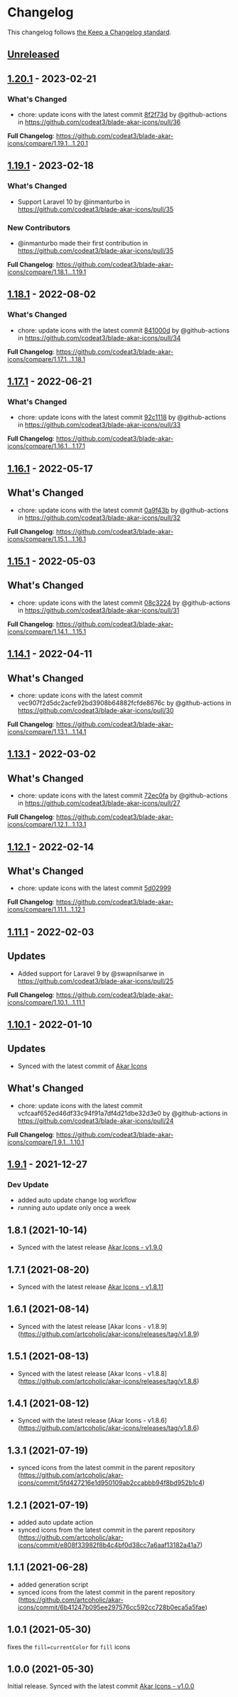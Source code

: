 # Changelog

This changelog follows [the Keep a Changelog standard](https://keepachangelog.com).

## [Unreleased](https://github.com/codeat3/blade-akar-icons/compare/1.20.1...HEAD)

## [1.20.1](https://github.com/codeat3/blade-akar-icons/compare/1.19.1...1.20.1) - 2023-02-21

### What's Changed

- chore: update icons with the latest commit [8f2f73d](https://github.com/artcoholic/akar-icons/commit/8f2f73d45be190436866c6dbe819505b3c90f7bb) by @github-actions in https://github.com/codeat3/blade-akar-icons/pull/36

**Full Changelog**: https://github.com/codeat3/blade-akar-icons/compare/1.19.1...1.20.1

## [1.19.1](https://github.com/codeat3/blade-akar-icons/compare/1.18.1...1.19.1) - 2023-02-18

### What's Changed

- Support Laravel 10 by @inmanturbo in https://github.com/codeat3/blade-akar-icons/pull/35

### New Contributors

- @inmanturbo made their first contribution in https://github.com/codeat3/blade-akar-icons/pull/35

**Full Changelog**: https://github.com/codeat3/blade-akar-icons/compare/1.18.1...1.19.1

## [1.18.1](https://github.com/codeat3/blade-akar-icons/compare/1.17.1...1.18.1) - 2022-08-02

### What's Changed

- chore: update icons with the latest commit [841000d](https://github.com/artcoholic/akar-icons/commit/841000dd78d33702b6f8d4346cdc2476fef9c047) by @github-actions in https://github.com/codeat3/blade-akar-icons/pull/34

**Full Changelog**: https://github.com/codeat3/blade-akar-icons/compare/1.17.1...1.18.1

## [1.17.1](https://github.com/codeat3/blade-akar-icons/compare/1.16.1...1.17.1) - 2022-06-21

### What's Changed

- chore: update icons with the latest commit [92c1118](https://github.com/artcoholic/akar-icons/commit/92c11186378f4936649fd11d139e04b4aabaa9ee) by @github-actions in https://github.com/codeat3/blade-akar-icons/pull/33

**Full Changelog**: https://github.com/codeat3/blade-akar-icons/compare/1.16.1...1.17.1

## [1.16.1](https://github.com/codeat3/blade-akar-icons/compare/1.15.1...1.16.1) - 2022-05-17

## What's Changed

- chore: update icons with the latest commit [0a9f43b](https://github.com/artcoholic/akar-icons/commit/0a9f43bd9c8bcc3b280ebd64b3c7ba252388a35d) by @github-actions in https://github.com/codeat3/blade-akar-icons/pull/32

**Full Changelog**: https://github.com/codeat3/blade-akar-icons/compare/1.15.1...1.16.1

## [1.15.1](https://github.com/codeat3/blade-akar-icons/compare/1.14.1...1.15.1) - 2022-05-03

## What's Changed

- chore: update icons with the latest commit [08c3224](https://github.com/artcoholic/akar-icons/commit/08c322474e095ad00c237b30f6d5b33301cbb717) by @github-actions in https://github.com/codeat3/blade-akar-icons/pull/31

**Full Changelog**: https://github.com/codeat3/blade-akar-icons/compare/1.14.1...1.15.1

## [1.14.1](https://github.com/codeat3/blade-akar-icons/compare/1.13.1...1.14.1) - 2022-04-11

## What's Changed

- chore: update icons with the latest commit vec907f2d5dc2acfe92bd3908b64882fcfde8676c by @github-actions in https://github.com/codeat3/blade-akar-icons/pull/30

**Full Changelog**: https://github.com/codeat3/blade-akar-icons/compare/1.13.1...1.14.1

## [1.13.1](https://github.com/codeat3/blade-akar-icons/compare/1.12.1...1.13.1) - 2022-03-02

## What's Changed

- chore: update icons with the latest commit [72ec0fa](https://github.com/artcoholic/akar-icons/commit/72ec0fadf5e8c2f3d3f6629ba8ecd8b8cbe1e304) by @github-actions in https://github.com/codeat3/blade-akar-icons/pull/27

**Full Changelog**: https://github.com/codeat3/blade-akar-icons/compare/1.12.1...1.13.1

## [1.12.1](https://github.com/codeat3/blade-akar-icons/compare/1.11.1...1.12.1) - 2022-02-14

## What's Changed

- chore: update icons with the latest commit [5d02999](https://github.com/artcoholic/akar-icons/commit/5d02999195e126d987c782b620e97ea87e6eb55c)

**Full Changelog**: https://github.com/codeat3/blade-akar-icons/compare/1.11.1...1.12.1

## [1.11.1](https://github.com/codeat3/blade-akar-icons/compare/1.10.1...1.11.1) - 2022-02-03

## Updates

- Added support for Laravel 9 by @swapnilsarwe in https://github.com/codeat3/blade-akar-icons/pull/25

**Full Changelog**: https://github.com/codeat3/blade-akar-icons/compare/1.10.1...1.11.1

## [1.10.1](https://github.com/codeat3/blade-akar-icons/compare/1.9.1...1.10.1) - 2022-01-10

## Updates

- Synced with the latest commit of [Akar Icons](https://github.com/artcoholic/akar-icons/commit/cfcaaf652ed46df33c94f91a7df4d21dbe32d3e0)

## What's Changed

- chore: update icons with the latest commit vcfcaaf652ed46df33c94f91a7df4d21dbe32d3e0 by @github-actions in https://github.com/codeat3/blade-akar-icons/pull/24

**Full Changelog**: https://github.com/codeat3/blade-akar-icons/compare/1.9.1...1.10.1

## [1.9.1](https://github.com/codeat3/blade-akar-icons/compare/1.8.1...1.9.1) - 2021-12-27

### Dev Update

- added auto update change log workflow
- running auto update only once a week

## 1.8.1 (2021-10-14)

- Synced with the latest release [Akar Icons - v1.9.0](https://github.com/artcoholic/akar-icons/releases/tag/v1.9.0)

## 1.7.1 (2021-08-20)

- Synced with the latest release [Akar Icons - v1.8.11](https://github.com/artcoholic/akar-icons/releases/tag/v1.8.11)

## 1.6.1 (2021-08-14)

- Synced with the latest release [Akar Icons - v1.8.9] (https://github.com/artcoholic/akar-icons/releases/tag/v1.8.9)

## 1.5.1 (2021-08-13)

- Synced with the latest release [Akar Icons - v1.8.8] (https://github.com/artcoholic/akar-icons/releases/tag/v1.8.8)

## 1.4.1 (2021-08-12)

- Synced with the latest release [Akar Icons - v1.8.6] (https://github.com/artcoholic/akar-icons/releases/tag/v1.8.6)

## 1.3.1 (2021-07-19)

- synced icons from the latest commit in the parent repository (https://github.com/artcoholic/akar-icons/commit/5fd427216e1d950109ab2ccabbb94f8bd952b1c4)

## 1.2.1 (2021-07-19)

- added auto update action
- synced icons from the latest commit in the parent repository (https://github.com/artcoholic/akar-icons/commit/e808f33982f8b4c4bf0d38cc7a6aaf13182a41a7)

## 1.1.1 (2021-06-28)

- added generation script
- synced icons from the latest commit in the parent repository (https://github.com/artcoholic/akar-icons/commit/6b41247b095ee297576cc592cc728b0eca5a5fae)

## 1.0.1 (2021-05-30)

fixes the `fill=currentColor` for `fill` icons

## 1.0.0 (2021-05-30)

Initial release.
Synced with the latest commit [Akar Icons - v1.0.0](https://github.com/artcoholic/akar-icons/releases/tag/v1.0.0https://github.com/artcoholic/akar-icons/releases/tag/v1.0.0)
